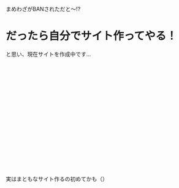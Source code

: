 <p>まめわざがBANされただと〜!?
<p><h1>だったら自分でサイト作ってやる！</h1>
<p>と思い、現在サイトを作成中です...
<br><br><br><br><br><br><br><br><br><br><br><br><br><br><br><br><br><br><br>実はまともなサイト作るの初めてかも（）
